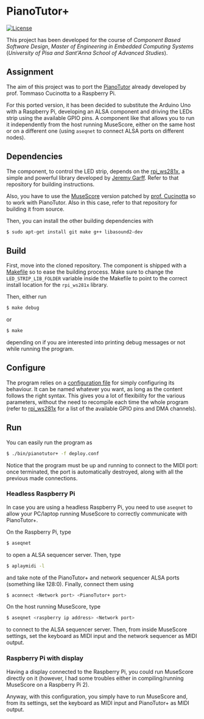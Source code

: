 # PianoTutor+


[![License](https://img.shields.io/github/license/gabrielebaris/piano-tutor-plus.svg?style=flat-square)](https://github.com/gabrielebaris/piano-tutor-plus/blob/master/LICENSE)

This project has been developed for the course of *Component Based Software Design*, *Master of Engineering in Embedded Computing Systems* (*University of Pisa and Sant'Anna School of Advanced Studies*).

## Assignment

The aim of this project was to port the [PianoTutor](https://www.linkedin.com/pulse/musescorearduinoleds-tutorial-tommaso-cucinotta/) already developed by prof. Tommaso Cucinotta to a Raspberry Pi. 

For this ported version, it has been decided to substitute the Arduino Uno with a Raspberry Pi, developing an ALSA component and driving the LEDs strip using the available GPIO pins. A component like that allows you to run it independently from the host running MuseScore, either on the same host or on a different one (using `aseqnet` to connect ALSA ports on different nodes).

## Dependencies

The component, to control the LED strip, depends on the [rpi_ws281x](https://github.com/jgarff/rpi_ws281x), a simple and powerful library developed by [Jeremy Garff](https://github.com/jgarff). Refer to that repository for building instructions.

Also, you have to use the [MuseScore](https://github.com/tomcucinotta/MuseScore) version patched by [prof. Cucinotta](https://github.com/tomcucinotta) so to work with PianoTutor. Also in this case, refer to that repository for building it from source.

Then, you can install the other building dependencies with

```bash
$ sudo apt-get install git make g++ libasound2-dev
```

## Build

First, move into the cloned repository. The component is shipped with a [Makefile](https://github.com/gabrielebaris/piano-tutor-plus/blob/master/Makefile) so to ease the building process. Make sure to change the `LED_STRIP_LIB_FOLDER` variable inside the Makefile to point to the correct install location for the `rpi_ws281x` library.

Then, either run

```bash
$ make debug
```

or 

```bash
$ make
```

depending on if you are interested into printing debug messages or not while running the program.

## Configure

The program relies on a [configuration file](https://github.com/gabrielebaris/piano-tutor-plus/blob/master/deploy.conf) for simply configuring its behaviour. It can be named whatever you want, as long as the content follows the right syntax. This gives you a lot of flexibility for the various parameters, without the need to recompile each time the whole program (refer to [rpi_ws281x](https://github.com/jgarff/rpi_ws281x) for a list of the available GPIO pins and DMA channels).

## Run

You can easily run the program as

```bash
$ ./bin/pianotutor+ -f deploy.conf
```

Notice that the program must be up and running to connect to the MIDI port: once terminated, the port is automatically destroyed, along with all the previous made connections.

### Headless Raspberry Pi
In case you are using a headless Raspberry Pi, you need to use `aseqnet` to allow your PC/laptop running MuseScore to correctly communicate with PianoTutor+.

On the Raspberry Pi, type

```bash
$ aseqnet
```

to open a ALSA sequencer server. Then, type

```bash
$ aplaymidi -l
```

and take note of the PianoTutor+ and network sequencer ALSA ports (something like 128:0). Finally, connect them using

```bash
$ aconnect <Network port> <PianoTutor+ port>
```
On the host running MuseScore, type

```bash
$ aseqnet <raspberry ip address> <Network port>
```

to connect to the ALSA sequencer server. Then, from inside MuseScore settings, set the keyboard as MIDI input and the network sequencer as MIDI output.

### Raspberry Pi with display

Having a display connected to the Raspberry Pi, you could run MuseScore directly on it (however, I had some troubles either in compiling/running MuseScore on a Raspberry Pi 2).

Anyway, with this configuration, you simply have to run MuseScore and, from its settings, set the keyboard as MIDI input and PianoTutor+ as MIDI output.
